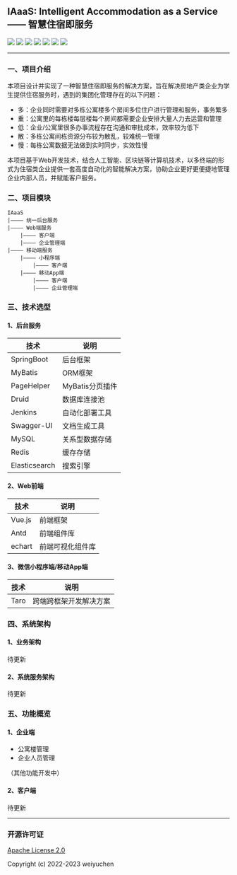 ## IAaaS: Intelligent Accommodation as a Service —— 智慧住宿即服务

![](https://img.shields.io/badge/language-Java-orange.svg)
![](https://img.shields.io/badge/backend_frame-Spring_Boot-6db33f.svg)
![](https://img.shields.io/badge/ORM-MyBatis-red.svg)
![](https://img.shields.io/badge/frontend_frame-Vue_3.0-4fc08d.svg)
![](https://img.shields.io/badge/components-Ant_Design-348dfe.svg)
![](https://img.shields.io/badge/deploy-Docker-blue.svg)
![](https://img.shields.io/badge/license-Apache_2.0-green.svg)

----

### 一、项目介绍

本项目设计并实现了一种智慧住宿即服务的解决方案，旨在解决房地产类企业为学生提供住宿服务时，遇到的集团化管理存在的以下问题：

* 多：企业同时需要对多栋公寓楼多个房间多位住户进行管理和服务，事务繁多
* 重：公寓里的每栋楼每层楼每个房间都需要企业安排大量人力去运营和管理
* 低：企业/公寓里很多办事流程存在沟通和审批成本，效率较为低下
* 散：多栋公寓间栋资源分布较为散乱，较难统一管理
* 慢：每栋公寓数据无法做到实时同步，实效性慢

本项目基于Web开发技术，结合人工智能、区块链等计算机技术，以多终端的形式为住宿类企业提供一套高度自动化的智能解决方案，协助企业更好更便捷地管理企业内部人员，并赋能客户服务。

### 二、项目模块

```text
IAaaS
|———— 统一后台服务
|———— Web端服务
    |———— 客户端
    |———— 企业管理端
|———— 移动端服务
    |———— 小程序端
        |———— 客户端
    |———— 移动App端
        |———— 客户端
        |———— 企业管理端
```

### 三、技术选型

#### 1、后台服务

| 技术            | 说明          |
|---------------|-------------|
| SpringBoot    | 后台框架        |
| MyBatis       | ORM框架       |
| PageHelper    | MyBatis分页插件 |
| Druid         | 数据库连接池      |
| Jenkins       | 自动化部署工具     |
| Swagger-UI    | 文档生成工具      |
| MySQL         | 关系型数据存储     |
| Redis         | 缓存存储        |
| Elasticsearch | 搜索引擎        |

#### 2、Web前端

| 技术     | 说明       |
|--------|----------|
| Vue.js | 前端框架     |
| Antd   | 前端组件库    |
| echart | 前端可视化组件库 |

#### 3、微信小程序端/移动App端

| 技术   | 说明          |
|------|-------------|
| Taro | 跨端跨框架开发解决方案 |

### 四、系统架构
#### 1、业务架构
待更新
#### 2、系统服务架构
待更新

### 五、功能概览
#### 1、企业端
* 公寓楼管理
* 企业人员管理

（其他功能开发中）

#### 2、客户端
待更新

---

### 开源许可证
[Apache License 2.0](https://github.com/weiyuchens/IAaaS/blob/master/LICENSE)

Copyright (c) 2022-2023 weiyuchen